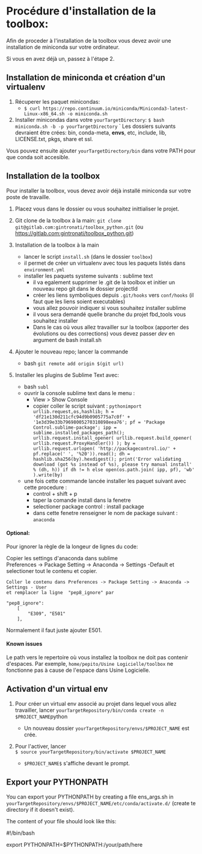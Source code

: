 # Procédure d'installation de la toolbox:

Afin de proceder à l'installation de la toolbox vous devez avoir une installation de miniconda sur votre ordinateur.

Si vous en avez déjà un, passez à l'étape 2.

## Installation de miniconda et création d'un virtualenv

1. Récuperer les paquet minicondas: 
    * `$ curl https://repo.continuum.io/miniconda/Miniconda3-latest-Linux-x86_64.sh -o miniconda.sh`
2. Installer minicondas dans votre ``yourTargetDirectory``: 
      `$ bash miniconda.sh -b -p yourTargetDirectory` `
      Les dossiers suivants devraient être crées:
      bin, conda-meta, **envs**, etc, include, lib, LICENSE.txt, pkgs, share   et ssl.
      
Vous pouvez ensuite ajouter ``yourTargetDirectory/bin`` dans votre PATH pour que conda soit accesible. 



## Installation de la toolbox

Pour installer la toolbox, vous devez avoir déjà installé miniconda sur votre poste de travaille.

1. Placez vous dans le dossier ou vous souhaitez inittialiser le projet.
2. Git clone de la toolbox à la main: 
   `git clone git@gitlab.com:gintronati/toolbox_python.git` (ou https://gitlab.com:gintronati/toolbox_python.git)
3. Installation de la toolbox à la main
    * lancer le script ``install.sh`` (dans le dossier ``toolbox``) 
     + il permet de créer un virtualenv avec tous les paquets listés dans ``environment.yml``
     + installer les paquets systeme suivants : sublime text
        + il va egalement supprimer le .git de la toolbox et initier un nouveau repo git dans le dossier projectId
        + créer les liens symboliques depuis ``.git/hooks`` vers ``conf/hooks`` (il faut que les liens soient executables)
        + vous allez pouvoir indiquer si vous souhaitez installer sublime
        + il vous sera demandé quelle branche du projet fbd_tools vous souhaitez installer
        + Dans le cas où vous allez travailler sur la toolbox (apporter des évolutions ou des corrections) vous devez passer *dev* en argument de bash install.sh 
4. Ajouter le nouveau repo; lancer la commande
    * bash  ```git remote add origin $(git url)```

5. Installer les plugins de Sublime Text avec: 
    * bash ```subl```
    * ouvrir la console sublime text dans le menu :
        + View > Show Console
        + copier coller le script suivant :
        ```pythonimport urllib.request,os,hashlib; h = 'df21e130d211cfc94d9b0905775a7c0f' + '1e3d39e33b79698005270310898eea76'; pf = 'Package Control.sublime-package'; ipp = sublime.installed_packages_path(); urllib.request.install_opener( urllib.request.build_opener( urllib.request.ProxyHandler()) ); by = urllib.request.urlopen( 'http://packagecontrol.io/' + pf.replace(' ', '%20')).read(); dh = hashlib.sha256(by).hexdigest(); print('Error validating download (got %s instead of %s), please try manual install' % (dh, h)) if dh != h else open(os.path.join( ipp, pf), 'wb' ).write(by)```
    * une fois cette commande lancée installer les paquet suivant avec cette procedure :
        + control + shift + p
        + taper la comande install dans la fenetre
        + selectioner package control : install package
        + dans cette fenetre renseigner le nom de package suivant : ```anaconda```

#### Optional:

Pour ignorer la règle de la longeur de lignes du code: 

Copier les settings d'anaconda dans sublime  
	Preferences -> Package Setting -> Anaconda -> Settings -Default et selectioner tout le contenu 
    et copier.
    
    Coller le contenu dans Preferences -> Package Setting -> Anaconda -> Settings - User
    et remplacer la ligne  "pep8_ignore" par
```
"pep8_ignore":
    [
        "E309", "E501"
    ],
```
Normalement il faut juste ajouter E501.

#### Known issues

Le path vers le repertoire où vous installez la toolbox ne doit pas contenir d'espaces. 
Par exemple, ``home/pepito/Usine Logicielle/toolbox`` ne fonctionne pas à cause de l'espace dans Usine Logicielle.

## Activation d'un virtual env
1. Pour créer un virtual env associé au projet dans lequel vous allez travailler, lancer `yourTargetRepository/bin/conda create -n $PROJECT_NAME`python
    * Un nouveau dossier ``yourTargetRepository/envs/$PROJECT_NAME`` est crée.

2. Pour l'activer, lancer  
      `$ source yourTargetRepository/bin/activate $PROJECT_NAME`
    * ``$PROJECT_NAME$`` s'affiche devant le prompt.


## Export your PYTHONPATH

You can export your PYTHONPATH by creating a file ens_args.sh in ``yourTargetRepository/envs/$PROJECT_NAME/etc/conda/activate.d/`` 
(create te directory if it doesn't exist).

The content of your file should look like this: 

#!/bin/bash

export PYTHONPATH=$PYTHONPATH:/your/path/here

